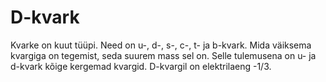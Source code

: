 # D-kvark

Kvarke on kuut tüüpi. Need on u-, d-, s-, c-, t- ja b-kvark. Mida väiksema
kvargiga on tegemist, seda suurem mass sel on. Selle tulemusena on u- ja d-kvark
kõige kergemad kvargid. D-kvargil on elektrilaeng -1/3.
